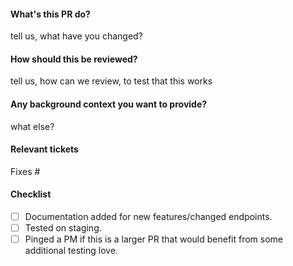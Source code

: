#### What's this PR do?
tell us, what have you changed?

#### How should this be reviewed?
tell us, how can we review, to test that this works

#### Any background context you want to provide?
what else?

#### Relevant tickets
Fixes #

#### Checklist
- [ ] Documentation added for new features/changed endpoints.
- [ ] Tested on staging.
- [ ] Pinged a PM if this is a larger PR that would benefit from some additional testing love.
